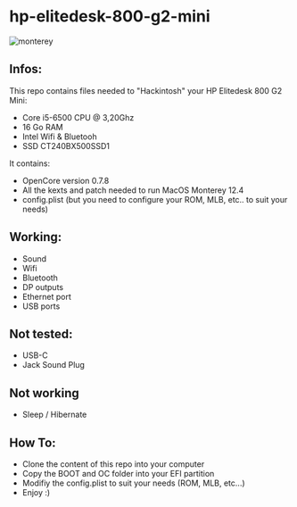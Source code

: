 # hp-elitedesk-800-g2-mini
![monterey](https://user-images.githubusercontent.com/86233/180646899-69fb4f74-6e38-4fda-a39d-e8fbb5fbd8d9.png)


## Infos:
This repo contains files needed to "Hackintosh" your HP Elitedesk 800 G2 Mini:
- Core i5-6500 CPU @ 3,20Ghz
- 16 Go RAM
- Intel Wifi & Bluetooh
- SSD CT240BX500SSD1

It contains:
- OpenCore version 0.7.8
- All the kexts and patch needed to run MacOS Monterey 12.4
- config.plist (but you need to configure your ROM, MLB, etc.. to suit your needs)

## Working:
- Sound
- Wifi
- Bluetooth
- DP outputs
- Ethernet port
- USB ports

## Not tested:
- USB-C
- Jack Sound Plug

## Not working
- Sleep / Hibernate

## How To:
- Clone the content of this repo into your computer
- Copy the BOOT and OC folder into your EFI partition
- Modifiy the config.plist to suit your needs (ROM, MLB, etc...)
- Enjoy :)

